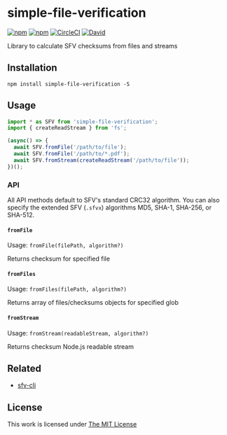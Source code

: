 # simple-file-verification

[![npm](https://flat.badgen.net/npm/license/simple-file-verification)](https://www.npmjs.org/package/simple-file-verification)
[![npm](https://flat.badgen.net/npm/v/simple-file-verification)](https://www.npmjs.org/package/simple-file-verification)
[![CircleCI](https://flat.badgen.net/circleci/github/idleberg/node-sfv)](https://circleci.com/gh/idleberg/node-sfv)
[![David](https://flat.badgen.net/david/dep/idleberg/node-sfv)](https://david-dm.org/idleberg/node-sfv)

Library to calculate SFV checksums from files and streams

## Installation

`npm install simple-file-verification -S`

## Usage

```js
import * as SFV from 'simple-file-verification';
import { createReadStream } from 'fs';

(async() => {
  await SFV.fromFile('/path/to/file');
  await SFV.fromFile('/path/to/*.pdf');
  await SFV.fromStream(createReadStream('/path/to/file'));
})();
```

### API

All API methods default to SFV's standard CRC32 algorithm. You can also specify the extended SFV (`.sfvx`) algorithms MD5, SHA-1, SHA-256, or SHA-512.

#### `fromFile`

Usage: `fromFile(filePath, algorithm?)`

Returns checksum for specified file

#### `fromFiles`

Usage: `fromFiles(filePath, algorithm?)`

Returns array of files/checksums objects for specified glob

#### `fromStream`

Usage: `fromStream(readableStream, algorithm?)`

Returns checksum Node.js readable stream

## Related

- [sfv-cli](https://www.npmjs.com/package/sfv-cli)

## License

This work is licensed under [The MIT License](https://opensource.org/licenses/MIT)
